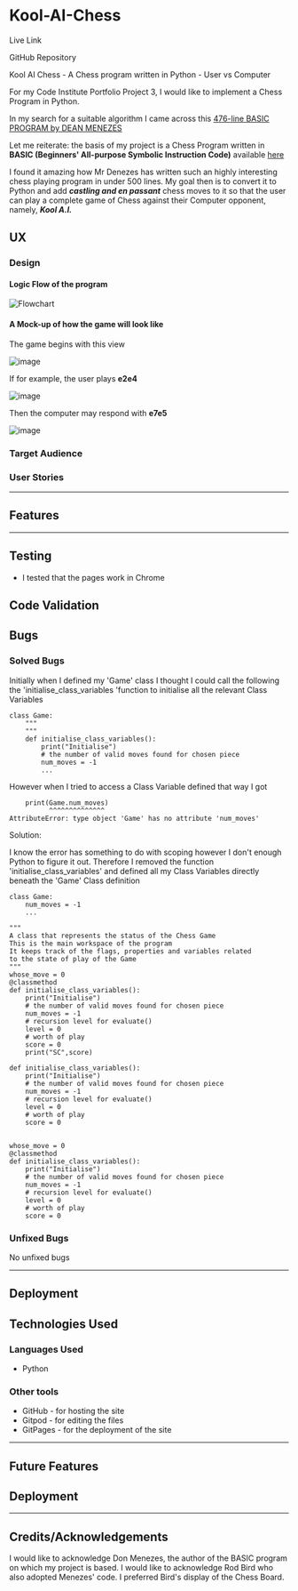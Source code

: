 # Kool-AI-Chess

Live Link

GitHub Repository

Kool AI Chess - A Chess program written in Python - User vs Computer

For my Code Institute Portfolio Project 3, 
I would like to implement a Chess Program in Python.

In my search for a suitable algorithm I came across this [476-line BASIC PROGRAM by DEAN MENEZES](http://www.petesqbsite.com/sections/express/issue23/Tut_QB_Chess.txt)

Let me reiterate: the basis of my project is a Chess Program written in **BASIC (Beginners' All-purpose Symbolic Instruction Code)**
available [here](http://www.petesqbsite.com/sections/express/issue23/Tut_QB_Chess.txt)

I found it amazing how Mr Denezes has written such an highly interesting chess playing program in under 500 lines.
My goal then is to convert it to Python and add ***castling and en passant*** chess moves to it so that the user can play a complete game of Chess against their Computer opponent, namely, ***Kool A.I.***

## UX

### Design

#### Logic Flow of the program

![Flowchart](https://github.com/DelroyGayle/Kool-AI-Chess/assets/91061592/218a8f5e-38ef-4fba-bf27-4c577cfb9e83)

#### A Mock-up of how the game will look like

The game begins with this view

![image](https://github.com/DelroyGayle/Kool-AI-Chess/assets/91061592/4e782939-b475-4b30-b69f-31b6c79bb39b)

If for example, the user plays **e2e4**

![image](https://github.com/DelroyGayle/Kool-AI-Chess/assets/91061592/61e63c94-30e0-46c6-adb7-96da1f43da2c)

Then the computer may respond with **e7e5**

![image](https://github.com/DelroyGayle/Kool-AI-Chess/assets/91061592/0aa858fb-a6d4-43c0-a15e-f9e5d03fea16)

### Target Audience

### User Stories

------

## Features

------

## Testing

* I tested that the pages work in Chrome

## Code Validation

## Bugs

### Solved Bugs

Initially when I defined my 'Game' class
I thought I could call the following the 'initialise_class_variables 'function
to initialise all the relevant Class Variables
```
class Game:
    """
    """
    def initialise_class_variables():
        print("Initialise")
        # the number of valid moves found for chosen piece
        num_moves = -1    
        ...
```

However when I tried to access a Class Variable defined that way
I got
```
    print(Game.num_moves)
          ^^^^^^^^^^^^^^
AttributeError: type object 'Game' has no attribute 'num_moves'
```

Solution:

I know the error has something to do with scoping however I don't enough Python to figure it out.
Therefore I removed the function 'initialise_class_variables' and defined all my Class Variables 
directly beneath the 'Game' Class definition
```
class Game:
    num_moves = -1    
    ...
```
    """
    A class that represents the status of the Chess Game
    This is the main workspace of the program
    It keeps track of the flags, properties and variables related 
    to the state of play of the Game
    """
    whose_move = 0 
    @classmethod
    def initialise_class_variables():
        print("Initialise")
        # the number of valid moves found for chosen piece
        num_moves = -1    
        # recursion level for evaluate()
        level = 0         
        # worth of play
        score = 0         
        print("SC",score)

    def initialise_class_variables():
        print("Initialise")
        # the number of valid moves found for chosen piece
        num_moves = -1    
        # recursion level for evaluate()
        level = 0         
        # worth of play
        score = 0         


    whose_move = 0 
    @classmethod
    def initialise_class_variables():
        print("Initialise")
        # the number of valid moves found for chosen piece
        num_moves = -1    
        # recursion level for evaluate()
        level = 0         
        # worth of play
        score = 0         

### Unfixed Bugs

No unfixed bugs

------

## Deployment

## Technologies Used

### Languages Used

* Python

### Other tools

* GitHub - for hosting the site
* Gitpod - for editing the files
* GitPages - for the deployment of the site

---


## Future Features

## Deployment

------

## Credits/Acknowledgements

I would like to acknowledge Don Menezes, the author of the BASIC program on which my project is based.
I would like to acknowledge Rod Bird who also adopted Menezes' code. I preferred Bird's display of the Chess Board.
